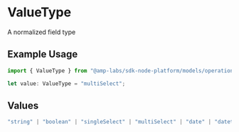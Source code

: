 # ValueType

A normalized field type

## Example Usage

```typescript
import { ValueType } from "@amp-labs/sdk-node-platform/models/operations";

let value: ValueType = "multiSelect";
```

## Values

```typescript
"string" | "boolean" | "singleSelect" | "multiSelect" | "date" | "datetime" | "int" | "float" | "other"
```